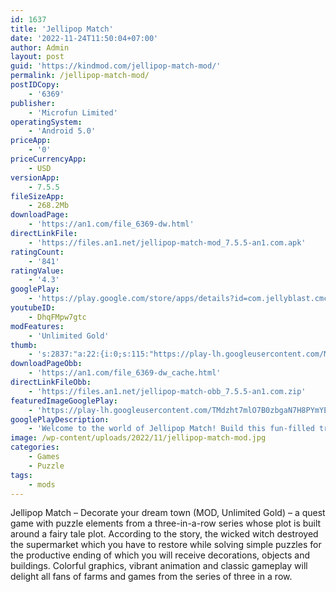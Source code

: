```yaml
---
id: 1637
title: 'Jellipop Match'
date: '2022-11-24T11:50:04+07:00'
author: Admin
layout: post
guid: 'https://kindmod.com/jellipop-match-mod/'
permalink: /jellipop-match-mod/
postIDCopy:
    - '6369'
publisher:
    - 'Microfun Limited'
operatingSystem:
    - 'Android 5.0'
priceApp:
    - '0'
priceCurrencyApp:
    - USD
versionApp:
    - 7.5.5
fileSizeApp:
    - 268.2Mb
downloadPage:
    - 'https://an1.com/file_6369-dw.html'
directLinkFile:
    - 'https://files.an1.net/jellipop-match-mod_7.5.5-an1.com.apk'
ratingCount:
    - '841'
ratingValue:
    - '4.3'
googlePlay:
    - 'https://play.google.com/store/apps/details?id=com.jellyblast.cmcm'
youtubeID:
    - DhqFMpw7gtc
modFeatures:
    - 'Unlimited Gold'
thumb:
    - 's:2837:"a:22:{i:0;s:115:"https://play-lh.googleusercontent.com/MWoHh8RvzfoAcHgz4lzsbGjUtjOkXLzSsMvMwE2ojbgoqcT5sJGkO-9jekmsNI9AqcY=w526-h296";i:1;s:115:"https://play-lh.googleusercontent.com/o6z-UTp8p7pxu3YI8dKkrDZ-F-7OlU22QcfqvgCi2ZfR00LntHKt_3FZb85yyYyX-GI=w526-h296";i:2;s:115:"https://play-lh.googleusercontent.com/woWFCWUA47wYCoHQXBFIXcbFxY6d3y3BhLQFzwT4BiyiXOZxIth6jW4IxDecUo_RX3U=w526-h296";i:3;s:115:"https://play-lh.googleusercontent.com/ANzomHneu6GGWxntxcOxYGIxu9gBrsQLidRBGZkDjWK5B7T5qzGCMhpqSKHw-eKXaK4=w526-h296";i:4;s:116:"https://play-lh.googleusercontent.com/s9KfK7EgF_eV417sXpwFoEaoXxOS0_APtbFg5SByTJvzv5hBeevPwAdy7oHJS0r4JbCh=w526-h296";i:5;s:115:"https://play-lh.googleusercontent.com/2g1T2Xe5uFaf95Pb0dYBVfo5UK1eEFs-PcI53MjeK5iMK0QVMwky-YoqOO0I6HKaQDU=w526-h296";i:6;s:114:"https://play-lh.googleusercontent.com/LXdlpeULF-d21MMPCwQW5w3IR94WGi6lezpNyuIl7nR1eqnhM7266UMnZ5pn5yfF2g=w526-h296";i:7;s:116:"https://play-lh.googleusercontent.com/_FCEFQA41i06akGD_GebsDT69BKvq7fEUqxcdN4BpRAJNxNbUkgq0K6cxBeMO5MpnGQO=w526-h296";i:8;s:115:"https://play-lh.googleusercontent.com/0gvjDyK21EO0BAcLGqKZXkr1ZcUUpjZf19fgMKH5vf8G1SUbImLUyToABzlp6IfwZKM=w526-h296";i:9;s:115:"https://play-lh.googleusercontent.com/BXvGeYpJT2noNEFHKBZKYIZRHIH9XDZlXRPgm4vp83gbkzPE0MgDd7Fb3vPYfWebbtQ=w526-h296";i:10;s:115:"https://play-lh.googleusercontent.com/WgHKcL9iDJ3jgEs6F8PfO-VE0eCjIvjRPymKcr4PUZ_h_2ep_eeTP9VG_LO33CRHfmE=w526-h296";i:11;s:114:"https://play-lh.googleusercontent.com/pTvY79vXgsToFU9aS-d_qgbojyqEeFzhxDl3m5wcApsgQ-tSnZ5S932Jj6KW_6mIJA=w526-h296";i:12;s:115:"https://play-lh.googleusercontent.com/DNukzDMAQ-nYe04HxFXcU7R2H0ii_MTInRWcFQaYtoJRtPUfTZ3MP5vcCAXPz2a-qKk=w526-h296";i:13;s:114:"https://play-lh.googleusercontent.com/5mxfxj9QncBuhpj1pT03jqTVB8D9CgXuJfnanb8dflomYyHJsLT71ThutLHBgs5_ig=w526-h296";i:14;s:116:"https://play-lh.googleusercontent.com/GfIC0RctuEAAxLutCPdMDEQVkyBDnQzmKiHJk5hWtWtEuAFLjbVhZNaJ-mGf7PTY11fb=w526-h296";i:15;s:116:"https://play-lh.googleusercontent.com/efYb9pjmiHd7xCt8quw7cpVHeSiTlSsPYiOplZgAkfMlPjs8Ud_KPbYbEtITzdi9uula=w526-h296";i:16;s:115:"https://play-lh.googleusercontent.com/2aq-O9IglVq47MT_ByAdYyihMtVW4wOgnnyMO4Gpcx0hAVRQ6vcOXQUoodIWyzY-pRc=w526-h296";i:17;s:116:"https://play-lh.googleusercontent.com/hiQw8b8r2lhPZNkYU16WMbEiauT8YZPqJfEfVXhSNr9wNF16NyCxS3A-j6vkqeA0Wh7T=w526-h296";i:18;s:114:"https://play-lh.googleusercontent.com/wkpqdjxZgTM1FHPWH-VPYIWOKulcNLw7RWNk7BVDevtj280KeojZn1_viQO82gVRng=w526-h296";i:19;s:116:"https://play-lh.googleusercontent.com/-nY9ZXHqTZCpBA7TQHkweIahbOtuRFyUb-F2T-xkMgei7KI5IDwV9AQHv8iGZ6-b705w=w526-h296";i:20;s:114:"https://play-lh.googleusercontent.com/nO_HFVYJaZSoIWNMqnKIK47c9EKSUjdtf8rT_YmAYiQqptliqNuOswGRL-_owpg5Xw=w526-h296";i:21;s:116:"https://play-lh.googleusercontent.com/WQdAolw2PGAkv3QAa7DCAQgJd-QnF7L4RDU3CTMyGMgnnJGLnz8NBwuua56yyRC2s49-=w526-h296";}";'
downloadPageObb:
    - 'https://an1.com/file_6369-dw_cache.html'
directLinkFileObb:
    - 'https://files.an1.net/jellipop-match-obb_7.5.5-an1.com.zip'
featuredImageGooglePlay:
    - 'https://play-lh.googleusercontent.com/TMdzht7mlO7B0zbgaN7H8PYmYEPs0DiEmGOveNBbf_Wu0XD6VmvYeGmsWhGnOBB0fg'
googlePlayDescription:
    - 'Welcome to the world of Jellipop Match! Build this fun-filled tropical island into your very own paradise, and explore a story filled with surprises while you grow alongside a cast of fun and charming characters!Play match-3 levels and renovate your island villa. Use your wits to help the wizard Bingo solve his problems as you meet new friends and build the island paradise of your dreams!.◆Unique match-3 gameplay with more than 3,000 challenging levels. Collect all sorts of delicious dishes and find cute animals!.'
image: /wp-content/uploads/2022/11/jellipop-match-mod.jpg
categories:
    - Games
    - Puzzle
tags:
    - mods
---
```


Jellipop Match – Decorate your dream town (MOD, Unlimited Gold) – a quest game with puzzle elements from a three-in-a-row series whose plot is built around a fairy tale plot. According to the story, the wicked witch destroyed the supermarket which you have to restore while solving simple puzzles for the productive ending of which you will receive decorations, objects and buildings. Colorful graphics, vibrant animation and classic gameplay will delight all fans of farms and games from the series of three in a row.